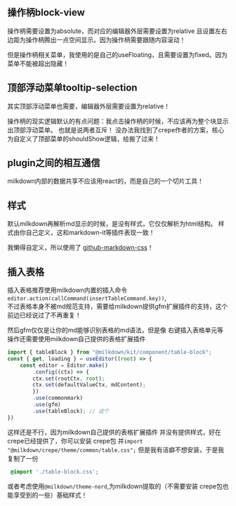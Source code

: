 ## 操作柄block-view
操作柄需要设置为absolute，而对应的编辑器外层需要设置为relative 且设置左右边距为操作柄腾出一点空间显示。因为操作柄需要跟随内容滚动！

但是操作柄相关菜单，我使用的是自己的useFloating，且需要设置为fixed。因为菜单不能被超出隐藏！


## 顶部浮动菜单tooltip-selection
其实顶部浮动菜单也需要，编辑器外层需要设置为relative！

操作柄的现实逻辑默认的有点问题：我点击操作柄的时候，不应该再为整个块显示出顶部浮动菜单。 也就是说两者互斥！
没办法我找到了crepe作者的方案，核心为自定义了顶部菜单的shouldShow逻辑，给搬了过来！


## plugin之间的相互通信
milkdown内部的数据共享不应该用react的，而是自己的一个切片工具！

## 样式
默认milkdown再解析md显示的时候，是没有样式，它仅仅解析为html结构。
样式由你自己定义，这和markdown-it等插件表现一致！

我懒得自定义，所以使用了 [github-markdown-css](https://github.com/sindresorhus/github-markdown-css)！


## 插入表格
插入表格推荐使用milkdown内置的插入命令 `editor.action(callCommand(insertTableCommand.key))`,   
不过表格本身不被md规范支持，需要给milkdown提供gfm扩展插件的支持，这个前边已经说过了不再重复！   

然后gfm仅仅是让你的md能够识别表格的md语法，但是像 右键插入表格单元等操作还需要使用milkdown自己提供的表格扩展插件 
```jsx
import { tableBlock } from "@milkdown/kit/component/table-block";
const { get, loading } = useEditor((root) => {
    const editor = Editor.make()
        .config((ctx) => {
        ctx.set(rootCtx, root);
        ctx.set(defaultValueCtx, mdContent);
        })
        .use(commonmark)
        .use(gfm)
        .use(tableBlock); // 这个
})
```

这样还是不行，因为milkdown自己提供的表格扩展插件 并没有提供样式，好在crepe已经提供了，你可以安装 crepe包 并`import "@milkdown/crepe/theme/common/table.css";`
但是我有洁癖不想安装，于是我复制了一份
```css
 @import './table-block.css';
```

或者考虑使用`@milkdown/theme-nord`,为milkdown提取的（不需要安装 crepe包也能享受到的一些）基础样式！